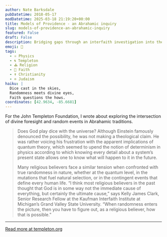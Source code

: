 ```yaml
---
author: Nate Barksdale
pubDatetime: 2018-05-17
modDatetime: 2025-03-18 21:19:20+00:00
title: Models of Providence - an Abrahamic inquiry
slug: models-of-providence-an-abrahamic-inquiry
featured: False
draft: False
description: Bridging gaps through an interfaith investigation into the problems and possibilities of randomness
emoji: 🎲
tags:
  - ⚛️ Physics
  - 🌀 Templeton
  - ⛪ Religion
  - 🙏 Faith
  - ✝️ Christianity
  - ✡️ Judaism
haiku: |
  Dice cast in the skies,  
  Randomness meets divine eyes,  
  Faith questions the hows.
coordinates: [42.9634, -85.6681]
---
```


For the John Templeton Foundation, I wrote about exploring the intersection of divine foresight and random events in Abrahamic traditions.

> Does God play dice with the universe? Although Einstein famously denounced the possibility, he was not making a theological claim. He was rather voicing his frustration with the apparent implications of quantum theory, which seemed to upend the notion of determinism in physics according to which knowing every detail about a system’s present state allows one to know what will happen to it in the future.
>
> Many religious believers face a similar tension when confronted with true randomness in nature, whether at the quantum level, in the mutations that fuel natural selection, or in the contingent events that define every human life. “I think most religious believers in the past thought that God is in some way not the immediate cause of everything, but certainly the ultimate cause,” says Kelly James Clark, Senior Research Fellow at the Kaufman Interfaith Institute at Michigan’s Grand Valley State University. “When randomness enters the picture, then you have to figure out, as a religious believer, how that is possible.”

---

[Read more at templeton.org](https://www.templeton.org/grant/models-of-providence-an-abrahamic-inquiry)
